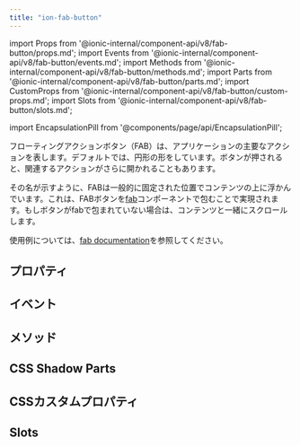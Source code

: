 ```yaml
---
title: "ion-fab-button"
---
```

import Props from '@ionic-internal/component-api/v8/fab-button/props.md';
import Events from '@ionic-internal/component-api/v8/fab-button/events.md';
import Methods from '@ionic-internal/component-api/v8/fab-button/methods.md';
import Parts from '@ionic-internal/component-api/v8/fab-button/parts.md';
import CustomProps from '@ionic-internal/component-api/v8/fab-button/custom-props.md';
import Slots from '@ionic-internal/component-api/v8/fab-button/slots.md';

<head>
  <title>ion-fab-button: Ionic FAB Button Icon for Primary Action</title>
  <meta name="description" content="フローティング・アクション・ボタン（FAB）は、アプリ内の主要なアクションを表します。アイコンは円形で、ボタンを押すと、関連するアクションを開くことができます。" />
</head>

import EncapsulationPill from '@components/page/api/EncapsulationPill';

<EncapsulationPill type="shadow" />


フローティングアクションボタン（FAB）は、アプリケーションの主要なアクションを表します。デフォルトでは、円形の形をしています。ボタンが押されると、関連するアクションがさらに開かれることもあります。

その名が示すように、FABは一般的に固定された位置でコンテンツの上に浮かんでいます。これは、FABボタンを[fab](./fab)コンポーネントで包むことで実現されます。もしボタンがfabで包まれていない場合は、コンテンツと一緒にスクロールします。

使用例については、[fab documentation](./fab)を参照してください。

## プロパティ
<Props />

## イベント
<Events />

## メソッド
<Methods />

## CSS Shadow Parts
<Parts />

## CSSカスタムプロパティ
<CustomProps />

## Slots
<Slots />